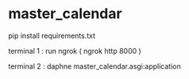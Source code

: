 # master_calendar

pip install requirements.txt


terminal 1 : run ngrok ( ngrok http 8000 ) 

terminal 2 : daphne master_calendar.asgi:application

